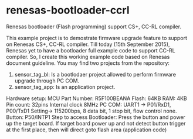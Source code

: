 # renesas-bootloader-ccrl
Renesas bootloader (Flash programming) support CS+, CC-RL compiler.

This example project is to demostrate firmware upgrade feature to support on Renesas CS+, CC-RL compiler. 
Till today (15th September 2015), Renesas yet to have a bootloader full example code to support CC-RL compiler.
So, I create this working example code based on Renesas document guideline. 
You may find two projects from the repository:
1. sensor_tag_bl: Is a bootlodaer project allowed to perform firmware upgrade through PC COM.
2. sensor_tag_app: Is an application project.

Hardware setup:
MCU Part Number: R5F100BEANA
Flash: 64KB
RAM: 4KB
Pin count: 32pins
Internal clock 8MHz
PC COM: UART1 -> P01/RxD1, P00/TxD1
	      Setting-> 115200bps, 8 data bit, 1 stop bit, flow control none.
Button: P50/INTP1
Step to access Bootloader: Press the button and power up the target board.
		           If target board power up and not detect button trigger at the first place, 
                           then will direct goto flash area (application code)
